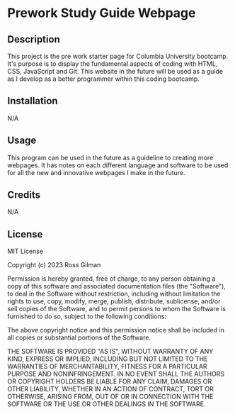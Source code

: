 # Prework Study Guide Webpage

## Description

This project is the pre work starter page for Columbia University bootcamp. It's purpose is to display the fundamental aspects of coding with HTML, CSS, JavaScript and Git. This website in the future will be used as a guide as I develop as a better programmer within this coding bootcamp. 

## Installation

N/A

## Usage

This program can be used in the future as a guideline to creating more webpages. It has notes on each different language and software to be used for all the new and innovative webpages I make in the future. 

## Credits

N/A

## License

MIT License

Copyright (c) 2023 Ross Gilman

Permission is hereby granted, free of charge, to any person obtaining a copy
of this software and associated documentation files (the "Software"), to deal
in the Software without restriction, including without limitation the rights
to use, copy, modify, merge, publish, distribute, sublicense, and/or sell
copies of the Software, and to permit persons to whom the Software is
furnished to do so, subject to the following conditions:

The above copyright notice and this permission notice shall be included in all
copies or substantial portions of the Software.

THE SOFTWARE IS PROVIDED "AS IS", WITHOUT WARRANTY OF ANY KIND, EXPRESS OR
IMPLIED, INCLUDING BUT NOT LIMITED TO THE WARRANTIES OF MERCHANTABILITY,
FITNESS FOR A PARTICULAR PURPOSE AND NONINFRINGEMENT. IN NO EVENT SHALL THE
AUTHORS OR COPYRIGHT HOLDERS BE LIABLE FOR ANY CLAIM, DAMAGES OR OTHER
LIABILITY, WHETHER IN AN ACTION OF CONTRACT, TORT OR OTHERWISE, ARISING FROM,
OUT OF OR IN CONNECTION WITH THE SOFTWARE OR THE USE OR OTHER DEALINGS IN THE
SOFTWARE.


